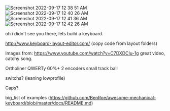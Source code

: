 ![Screenshot 2022-09-17 12 38 51 AM](https://user-images.githubusercontent.com/113202399/190840984-971d4a43-5651-4f63-8376-fe71ed602d3d.png)
![Screenshot 2022-09-17 12 40 26 AM](https://user-images.githubusercontent.com/113202399/190840986-f200b059-21f2-4f6b-8c39-f298e8ede6ba.png)
![Screenshot 2022-09-17 12 41 36 AM](https://user-images.githubusercontent.com/113202399/190840989-75555f0a-8a07-465f-bbc7-1e46c9889cff.png)
![Screenshot 2022-09-17 12 42 26 AM](https://user-images.githubusercontent.com/113202399/190840997-6bc06d2c-a52a-4fac-81f5-d488019c58c5.png)

oh i didn't see you there, lets build a keyboard.

http://www.keyboard-layout-editor.com/  (copy code from layout folders)



Images from:
https://www.youtube.com/watch?v=C7DXDCIu-1g
great video, catchy song.

Ortholiner
QWERTy
60%+
2 encoders
small track ball

switchs?
(leaning lowprofile)

Caps?

big_list of examples (https://github.com/BenRoe/awesome-mechanical-keyboard/blob/master/docs/README.md)

